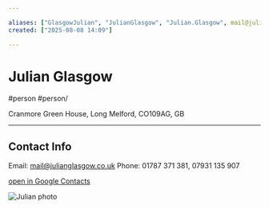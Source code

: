 ```yaml
--- 

aliases: ["GlasgowJulian", "JulianGlasgow", "Julian.Glasgow", mail@julianglasgow.co.uk] 
created: ["2025-08-08 14:09"] 

--- 
```


# Julian Glasgow

#person #person/

Cranmore Green House, Long Melford, CO109AG, GB

---- 

## Contact Info 

Email: mail@julianglasgow.co.uk 
Phone: 01787 371 381, 07931 135 907 

[open in Google Contacts](https://contacts.google.com/person/c5038250513868168262) 

![Julian photo](https://lh3.googleusercontent.com/cm/AGPWSu-Gm9TI_gAOm0Eg_7Spq6QtcMMGbcYNk9o4oH9Tg2G5QmY2KIVCNkWYVSBL1f3FPq3SXQ=s100) 
